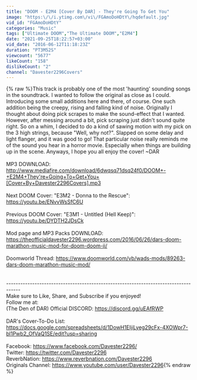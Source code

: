 ```yaml
---
title: "DOOM - E2M4 [Cover By DAR] - They're Going To Get You"
image: "https:\/\/i.ytimg.com\/vi\/FGAmoDoHDtY\/hqdefault.jpg"
vid_id: "FGAmoDoHDtY"
categories: "Music"
tags: ["Ultimate DOOM","The Ultimate DOOM","E2M4"]
date: "2021-09-25T18:22:57+03:00"
vid_date: "2016-06-12T11:18:23Z"
duration: "PT3M52S"
viewcount: "5677"
likeCount: "158"
dislikeCount: "2"
channel: "Davester2296Covers"
---
```

{% raw %}This track is probably one of the most 'haunting' sounding songs in the soundtrack. I wanted to follow the original as close as I could. Introducing some small additions here and there, of course. One such addition being the creepy, rising and falling kind of noise. Originally I thought about doing pick scrapes to make the sound-effect that I wanted. However, after messing around a bit, pick scraping just didn't sound quite right. So on a whim, I decided to do a kind of sawing motion with my pick on the 3 high strings, because &quot;Well, why not?&quot;. Slapped on some delay and light flanger, and it was good to go! That particular noise really reminds me of the sound you hear in a horror movie. Especially when things are building up in the scene. Anyways, I hope you all enjoy the cover! ~DAR<br /><br />MP3 DOWNLOAD: <a rel="nofollow" target="blank" href="http://www.mediafire.com/download/6dwqsq71dsq24f0/DOOM+-+E2M4+They're+Going+To+Get+You+[Cover+By+Davester2296Covers].mp3">http://www.mediafire.com/download/6dwqsq71dsq24f0/DOOM+-+E2M4+They're+Going+To+Get+You+[Cover+By+Davester2296Covers].mp3</a><br /><br />Next DOOM Cover: &quot;E3M2 - Donna to the Rescue&quot;: <a rel="nofollow" target="blank" href="https://youtu.be/ENvvWsSfC6U">https://youtu.be/ENvvWsSfC6U</a><br /><br />Previous DOOM Cover: &quot;E3M1 - Untitled (Hell Keep)&quot;: <a rel="nofollow" target="blank" href="https://youtu.be/DYDTH2JDsCk">https://youtu.be/DYDTH2JDsCk</a><br /><br />Mod page and MP3 Packs DOWNLOAD: <a rel="nofollow" target="blank" href="https://theofficialdavester2296.wordpress.com/2016/06/26/dars-doom-marathon-music-mod-for-doom-doom-ii/">https://theofficialdavester2296.wordpress.com/2016/06/26/dars-doom-marathon-music-mod-for-doom-doom-ii/</a><br /><br />Doomworld Thread: <a rel="nofollow" target="blank" href="https://www.doomworld.com/vb/wads-mods/89263-dars-doom-marathon-music-mod/">https://www.doomworld.com/vb/wads-mods/89263-dars-doom-marathon-music-mod/</a><br /><br /><br />------------------------------------------------------------------------------------<br />Make sure to Like, Share, and Subscribe if you enjoyed!<br />Follow me at:<br /> (The Den of DAR) Official DISCORD: <a rel="nofollow" target="blank" href="https://discord.gg/uEAfRWP">https://discord.gg/uEAfRWP</a><br /><br />DAR's Cover-To-Do List: <a rel="nofollow" target="blank" href="https://docs.google.com/spreadsheets/d/1DowH1EIjiLyeg29cFx-4XOWpr7-bl1Pwb2_OfVaQ1SE/edit?usp=sharing">https://docs.google.com/spreadsheets/d/1DowH1EIjiLyeg29cFx-4XOWpr7-bl1Pwb2_OfVaQ1SE/edit?usp=sharing</a><br /><br />Facebook: <a rel="nofollow" target="blank" href="https://www.facebook.com/Davester2296/">https://www.facebook.com/Davester2296/</a><br />Twitter: <a rel="nofollow" target="blank" href="https://twitter.com/Davester2296">https://twitter.com/Davester2296</a><br />ReverbNation: <a rel="nofollow" target="blank" href="https://www.reverbnation.com/Davester2296">https://www.reverbnation.com/Davester2296</a><br />Originals Channel: <a rel="nofollow" target="blank" href="https://www.youtube.com/user/Davester2296">https://www.youtube.com/user/Davester2296</a>{% endraw %}
